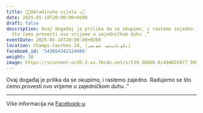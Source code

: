 ```yaml
---
title: 🍫🍪Omladinsko sijelo ☕️🍩
date: 2025-05-10T20:00:00+0200
draft: false
description: Ovaj događaj je prilika da se okupimo, i rastemo zajedno. Radujemo se
  što ćemo provesti ovo vrijeme u zajedničkom duhu .”
eventDate: 2025-05-10T20:00:00+0200
location: Champs-Courbes 24, ‏إيكوبلينس‏، ‏سويسرا‏
facebook_id: '543664342124666'
weight: 30
image: https://scontent-ord5-3.xx.fbcdn.net/v/t39.30808-6/494655977_999846225609310_4487878895912218163_n.jpg?_nc_cat=107&ccb=1-7&_nc_sid=9e60e4&_nc_ohc=bO_q44KWzS0Q7kNvwEhZNwK&_nc_oc=AdloMECzlEKgZ3FJZuR5iOqz8ZIgJYjXKEkte23gMBApvCYVj_rV9XToJTdx5stfvFQ&_nc_zt=23&_nc_ht=scontent-ord5-3.xx&edm=ABTKTjYEAAAA&_nc_gid=ptuU3mutXAv8ym6-9os5eA&_nc_tpa=Q5bMBQHN_js_6pBYx8U9S9y5rmCqwfKz0LYenElpJfq-urkR0o2VvUxi374Qts2ct1XUabnvsEItQYfeEw&oh=00_Afer9AqzAD6C2e9L77-pxH_LUdstDdWdHyt-vt9vtGClNw&oe=69035698
---
```


Ovaj događaj je prilika da se okupimo, i rastemo zajedno. Radujemo se što ćemo provesti ovo vrijeme u zajedničkom duhu .”

---

Više informacija na [Facebook-u](https://facebook.com/events/543664342124666)